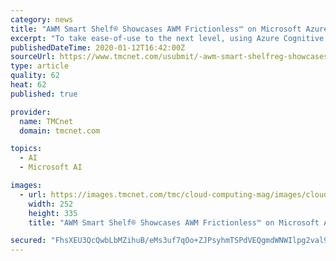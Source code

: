 ```yaml
---
category: news
title: "AWM Smart Shelf® Showcases AWM Frictionless™ on Microsoft Azure at Retail's Big Show"
excerpt: "To take ease-of-use to the next level, using Azure Cognitive Services, shoppers will be able to be identified with ... The underlying technologies are built utilizing artificial intelligence, computer vision, machine learning, and application engineering to reinvent the retail space as it is known today. The ecosystem of solutions improves ..."
publishedDateTime: 2020-01-12T16:42:00Z
sourceUrl: https://www.tmcnet.com/usubmit/-awm-smart-shelfreg-showcases-awm-frictionlesstrade-microsoft-azure-/2020/01/12/9079891.htm
type: article
quality: 62
heat: 62
published: true

provider:
  name: TMCnet
  domain: tmcnet.com

topics:
  - AI
  - Microsoft AI

images:
  - url: https://images.tmcnet.com/tmc/cloud-computing-mag/images/cloud-computing-0515-cover.jpg
    width: 252
    height: 335
    title: "AWM Smart Shelf® Showcases AWM Frictionless™ on Microsoft Azure at Retail's Big Show"

secured: "FhsXEU3QcQwbLbMZihuB/eMs3uf7qOo+ZJPsyhmTSPdVEQgmdWNWIlpg2val9JvPVrXeqmHGkD0rOtqVdXWyZc0cN67rTmFNLVYuZfxzshv9gSLouLAsldKVHSv3eNNOfKh87/A+chi2LnFkPNevXnOTGad8YHg4svhuDDDvh2qNdYRsNsorGYbNrPb+GxOJITAKRKaNf5PuFcEJmvXINgg4Le25u63hQsHwBc/bsP86D31LSVzgH1UYnA5cnjezj31xZCw/4lAQ97BD2Pja5l8Jg+u1a3dItXUMYdKyvsnKUvt8iRjNMi9hWfrIJxx3;REYniVLKYyeeXIk7r0wEgg=="
---
```


